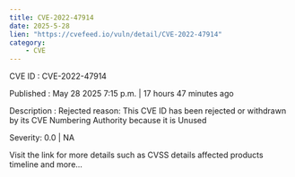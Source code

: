 ```yaml
---
title: CVE-2022-47914
date: 2025-5-28
lien: "https://cvefeed.io/vuln/detail/CVE-2022-47914"
category:
    - CVE
---
```


CVE ID : CVE-2022-47914

Published :  May 28
2025
7:15 p.m. | 17 hours
47 minutes ago

Description : Rejected reason: This CVE ID has been rejected or withdrawn by its CVE Numbering Authority because it is Unused

Severity: 0.0 | NA

Visit the link for more details
such as CVSS details
affected products
timeline
and more...

